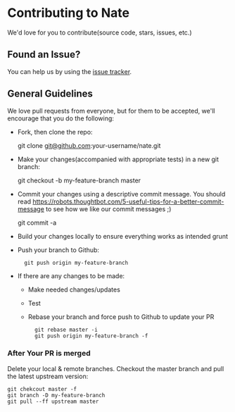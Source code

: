 # Contributing to Nate

We'd love for you to contribute(source code, stars, issues, etc.)

## Found an Issue?

You can help us by using the [issue tracker](issues).

## General Guidelines

We love pull requests from everyone, but for them to be accepted, we'll
encourage that you do the following:

* Fork, then clone the repo:

    git clone git@github.com:your-username/nate.git

* Make your changes(accompanied with appropriate tests) in a new git branch:
    
    git checkout -b my-feature-branch master

* Commit your changes using a descriptive commit message. You should read
  https://robots.thoughtbot.com/5-useful-tips-for-a-better-commit-message to see
  how we like our commit messages ;)

    git commit -a

* Build your changes locally to ensure everything works as intended
     grunt

* Push your branch to Github:
        
        git push origin my-feature-branch

* If there are any changes to be made:
  * Make needed changes/updates
  * Test

  * Rebase your branch and force push to Github to update your PR
        
          git rebase master -i
          git push origin my-feature-branch -f

### After Your PR is merged

Delete your local & remote branches. Checkout the master branch and pull the
latest upstream version:
    
    git chekcout master -f
    git branch -D my-feature-branch
    git pull --ff upstream master



[issues]: https://github.com/NibbleIT/nate/issues/
